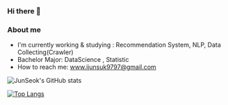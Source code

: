 ### Hi there 👋

<!--
**forestinblue/forestinblue** is a ✨ _special_ ✨ repository because its `README.md` (this file) appears on your GitHub profile.

Here are some ideas to get you started:

- 🔭 I’m currently working on ...
- 🌱 I’m currently learning ...
- 👯 I’m looking to collaborate on ...
- 🤔 I’m looking for help with ...
- 💬 Ask me about ...
- 📫 How to reach me: ...
- 😄 Pronouns: ...
- ⚡ Fun fact: ...
-->


### About me 
* I'm currently working & studying : Recommendation System, NLP, Data Collecting(Crawler)
* Bachelor Major: DataScience , Statistic
* How to reach me: www.ijunsuk9797@gmail.com

![JunSeok's GitHub stats](https://github-readme-stats.vercel.app/api?username=forestinblue)

[![Top Langs](https://github-readme-stats.vercel.app/api/top-langs/?username=forestinblue&layout=compact)](https://github.com/forestinblue/github-readme-stats)

